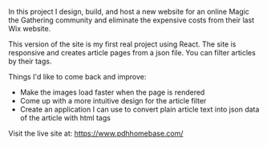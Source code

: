In this project I design, build, and host a new website for an online Magic the Gathering community and eliminate the expensive costs from their last Wix website.

This version of the site is my first real project using React. The site is responsive and creates article pages from a json file. You can filter articles by their tags.

Things I'd like to come back and improve:
  - Make the images load faster when the page is rendered
  - Come up with a more intuitive design for the article filter
  - Create an application I can use to convert plain article text into json data of the article with html tags 

Visit the live site at: https://www.pdhhomebase.com/
